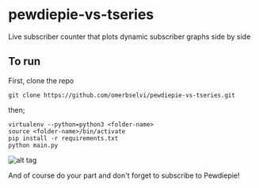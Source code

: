 # pewdiepie-vs-tseries
Live subscriber counter that plots dynamic subscriber graphs side by side

## To run
First, clone the repo
```
git clone https://github.com/omerbselvi/pewdiepie-vs-tseries.git
```
then;
```
virtualenv --python=python3 <folder-name>
source <folder-name>/bin/activate
pip install -r requirements.txt
python main.py
```

![alt tag](https://vgy.me/TegU9j.png)


And of course do your part and don't forget to subscribe to Pewdiepie!